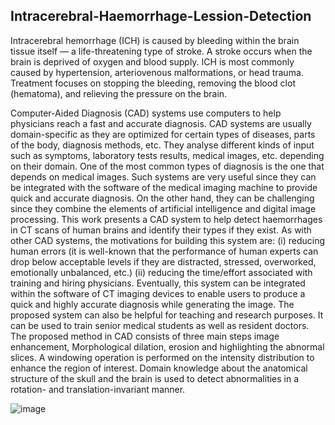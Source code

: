 ## Intracerebral-Haemorrhage-Lession-Detection
Intracerebral hemorrhage (ICH) is caused by bleeding within the brain tissue itself — a life-threatening type of stroke. A stroke occurs when the brain is deprived of oxygen and blood supply. ICH is most commonly caused by hypertension, arteriovenous malformations, or head trauma. Treatment focuses on stopping the bleeding, removing the blood clot (hematoma), and relieving the pressure on the brain.

Computer-Aided Diagnosis (CAD) systems use computers to help physicians reach a fast and accurate diagnosis. CAD systems are usually domain-specific as they are optimized for certain types of diseases, parts of the body, diagnosis methods, etc. They analyse different kinds of input such as symptoms, laboratory tests results, medical images, etc. depending on their domain. One of the most common types of diagnosis is the one that depends on medical images. Such systems are very useful since they can be integrated with the software of the medical imaging machine to provide quick and accurate diagnosis. On the other hand, they can be challenging since they combine the elements of artificial intelligence and digital image processing. This work presents a CAD system to help detect haemorrhages in CT scans of human brains and identify their types if they exist. As with other CAD systems, the motivations for building this system are:
(i) reducing human errors (it is well-known that the performance of human experts can drop below acceptable levels if they are distracted, stressed, overworked, emotionally unbalanced, etc.)
(ii) reducing the time/effort associated with training and hiring physicians.
Eventually, this system can be integrated within the software of CT imaging devices to enable users to produce a quick and highly accurate diagnosis while generating the image. The proposed system can also be helpful for teaching and research purposes. It can be used to train senior medical students as well as resident doctors.
The proposed method in CAD consists of three main steps image enhancement, Morphological dilation, erosion and highlighting the abnormal slices. A windowing operation is performed on the intensity distribution to enhance the region of interest. Domain knowledge about the anatomical structure of the skull and the brain is used to detect abnormalities in a rotation- and translation-invariant manner.

![image](https://user-images.githubusercontent.com/71967651/128643876-9c907bf2-1194-4307-9683-bde353fd1b62.png)
